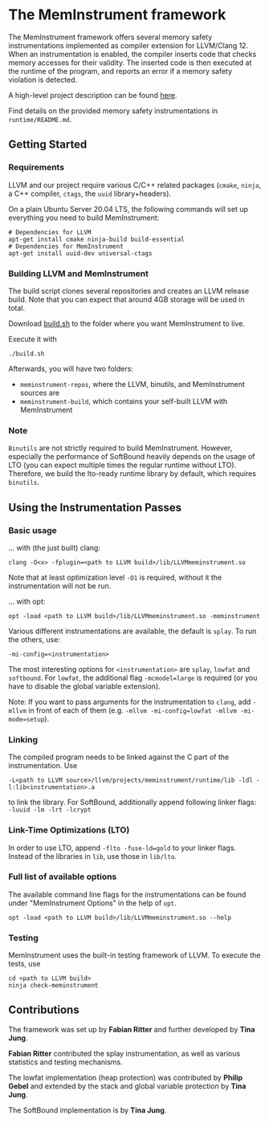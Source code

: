 # The MemInstrument framework

The MemInstrument framework offers several memory safety instrumentations implemented as compiler extension for LLVM/Clang 12.
When an instrumentation is enabled, the compiler inserts code that checks memory accesses for their validity.
The inserted code is then executed at the runtime of the program, and reports an error if a memory safety violation is detected.

A high-level project description can be found [here](https://compilers.cs.uni-saarland.de/projects/meminstrument/).

Find details on the provided memory safety instrumentations in `runtime/README.md`.

## Getting Started

### Requirements

LLVM and our project require various C/C++ related packages (`cmake`, `ninja`, a C++ compiler, `ctags`, the `uuid` library+headers).

On a plain Ubuntu Server 20.04 LTS, the following commands will set up everything you need to build MemInstrument:
```
# Dependencies for LLVM
apt-get install cmake ninja-build build-essential
# Dependencies for MemInstrument
apt-get install uuid-dev universal-ctags
```

### Building LLVM and MemInstrument

The build script clones several repositories and creates an LLVM release build.
Note that you can expect that around 4GB storage will be used in total.

Download [build.sh](https://raw.githubusercontent.com/cdl-saarland/MemInstrument/main/build.sh) to the folder where you want MemInstrument to live.

Execute it with

`./build.sh`

Afterwards, you will have two folders:

* `meminstrument-repos`, where the LLVM, binutils, and MemInstrument sources are
* `meminstrument-build`, which contains your self-built LLVM with MemInstrument

### Note

`Binutils` are not strictly required to build MemInstrument.
However, especially the performance of SoftBound heavily depends on the usage of LTO (you can expect multiple times the regular runtime without LTO).
Therefore, we build the lto-ready runtime library by default, which requires `binutils`.

## Using the Instrumentation Passes

### Basic usage

... with (the just built) clang:

```
clang -O<x> -fplugin=<path to LLVM build>/lib/LLVMmeminstrument.so
```
Note that at least optimization level `-O1` is required, without it the instrumentation will not be run.

... with opt:

```
opt -load <path to LLVM build>/lib/LLVMmeminstrument.so -meminstrument
```

Various different instrumentations are available, the default is `splay`. To run the others, use:

```
-mi-config=<instrumentation>
```

The most interesting options for `<instrumentation>` are `splay`, `lowfat` and `softbound`.
For `lowfat`, the additional flag `-mcmodel=large` is required (or you have to disable the global variable extension).

Note: If you want to pass arguments for the instrumentation to `clang`, add `-mllvm` in front of each of them (e.g. `-mllvm -mi-config=lowfat -mllvm -mi-mode=setup`).

### Linking

The compiled program needs to be linked against the C part of the instrumentation.
Use

```
-L<path to LLVM source>/llvm/projects/meminstrument/runtime/lib -ldl -l:lib<instrumentation>.a
```

to link the library. For SoftBound, additionally append following linker flags: ` -luuid -lm -lrt -lcrypt`

### Link-Time Optimizations (LTO)

In order to use LTO, append `-flto -fuse-ld=gold` to your linker flags.
Instead of the libraries in `lib`, use those in `lib/lto`.

### Full list of available options

The available command line flags for the instrumentations can be found under "MemInstrument Options" in the help of `opt`.

```
opt -load <path to LLVM build>/lib/LLVMmeminstrument.so --help
```

### Testing

MemInstrument uses the built-in testing framework of LLVM. To execute the tests, use

```
cd <path to LLVM build>
ninja check-meminstrument
```

## Contributions

The framework was set up by **Fabian Ritter** and further developed by **Tina Jung**.

**Fabian Ritter** contributed the splay instrumentation, as well as various statistics and testing mechanisms.

The lowfat implementation (heap protection) was contributed by **Philip Gebel** and extended by the stack and global variable protection by **Tina Jung**.

The SoftBound implementation is by **Tina Jung**.

